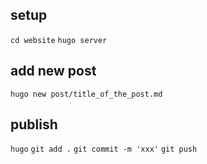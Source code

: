 ## setup
`cd website`
`hugo server`

## add new post
`hugo new post/title_of_the_post.md`

## publish
`hugo`
`git add .`
`git commit -m 'xxx'`
`git push`